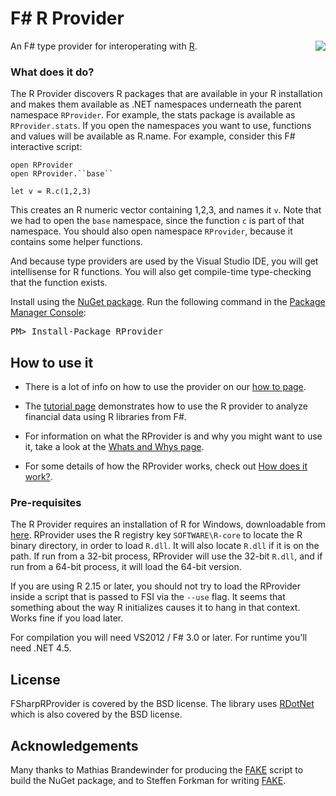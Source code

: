 F# R Provider
=======

<img src="https://www.bluemountaincapital.com/media/logo.gif" style="float:right" />

An F# type provider for interoperating with [R](http://www.r-project.org/).

### What does it do?

The R Provider discovers R packages that are available in your R installation and makes them
available as .NET namespaces underneath the parent namespace `RProvider`.  For example, the
stats package is available as `RProvider.stats`.  If you open the namespaces you want to use,
functions and values will be available as R.name.  For example, consider this F# interactive script:

    open RProvider
    open RProvider.``base``

    let v = R.c(1,2,3)

This creates an R numeric vector containing 1,2,3, and names it `v`.  Note that we had to
open the `base` namespace, since the function `c` is part of that namespace.  You should also
open namespace `RProvider`, because it contains some helper functions.

And because type providers are used by the Visual Studio IDE, you will get intellisense for R
functions.  You will also get compile-time type-checking that the function exists.

<div class="row">
  <div class="span1"></div>
  <div class="span6">
    <div class="well well-small" id="nuget">
      Install using the <a href="https://nuget.org/packages/RProvider/">NuGet package</a>.
      Run the following command in the <a href="http://docs.nuget.org/docs/start-here/using-the-package-manager-console">Package Manager Console</a>:
      <pre>PM> Install-Package RProvider</pre>
    </div>
  </div>
  <div class="span1"></div>
</div>

How to use it
-------------

 * There is a lot of info on how to use the provider on our 
   [how to page](howto.html).

 * The [tutorial page](tutorial.html) demonstrates how to use the R provider to 
   analyze financial data using R libraries from F#.

 * For information on what the RProvider is and why you might want 
   to use it, take a look at the [Whats and Whys page](whatwhy.html).

 * For some details of how the RProvider works, check out [How does it work?](internals.html).


### Pre-requisites

The R Provider requires an installation of R for Windows, downloadable from 
[here](http://cran.cnr.berkeley.edu/bin/windows/base/).  RProvider uses the R registry key 
`SOFTWARE\R-core` to locate the R binary directory, in order to load `R.dll`.  It will also 
locate `R.dll` if it is on the path.  If run from a 32-bit process, RProvider will use 
the 32-bit `R.dll`, and if run from a 64-bit process, it will load the 64-bit version.

If you are using R 2.15 or later, you should not try to load the RProvider inside a script 
that is passed to FSI via the `--use` flag.  It seems that something about the way R 
initializes causes it to hang in that context.  Works fine if you load later.

For compilation you will need VS2012 / F# 3.0 or later.  For runtime you'll need .NET 4.5.

License
-------

FSharpRProvider is covered by the BSD license. The library uses 
[RDotNet](http://rdotnet.codeplex.com/) which is also covered by the BSD license.

Acknowledgements
----------------

Many thanks to Mathias Brandewinder for producing the [FAKE](https://github.com/fsharp/FAKE) script 
to build the NuGet package, and to Steffen Forkman for writing [FAKE](https://github.com/fsharp/FAKE).











